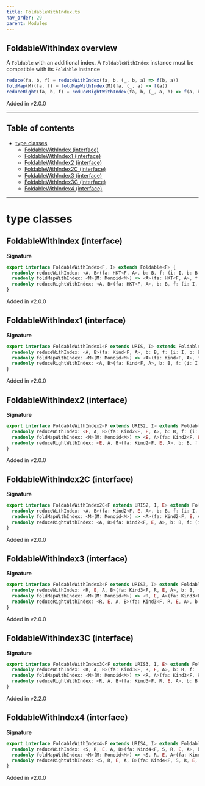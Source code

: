 ```yaml
---
title: FoldableWithIndex.ts
nav_order: 29
parent: Modules
---
```


## FoldableWithIndex overview

A `Foldable` with an additional index.
A `FoldableWithIndex` instance must be compatible with its `Foldable` instance

```ts
reduce(fa, b, f) = reduceWithIndex(fa, b, (_, b, a) => f(b, a))
foldMap(M)(fa, f) = foldMapWithIndex(M)(fa, (_, a) => f(a))
reduceRight(fa, b, f) = reduceRightWithIndex(fa, b, (_, a, b) => f(a, b))
```

Added in v2.0.0

---

<h2 class="text-delta">Table of contents</h2>

- [type classes](#type-classes)
  - [FoldableWithIndex (interface)](#foldablewithindex-interface)
  - [FoldableWithIndex1 (interface)](#foldablewithindex1-interface)
  - [FoldableWithIndex2 (interface)](#foldablewithindex2-interface)
  - [FoldableWithIndex2C (interface)](#foldablewithindex2c-interface)
  - [FoldableWithIndex3 (interface)](#foldablewithindex3-interface)
  - [FoldableWithIndex3C (interface)](#foldablewithindex3c-interface)
  - [FoldableWithIndex4 (interface)](#foldablewithindex4-interface)

---

# type classes

## FoldableWithIndex (interface)

**Signature**

```ts
export interface FoldableWithIndex<F, I> extends Foldable<F> {
  readonly reduceWithIndex: <A, B>(fa: HKT<F, A>, b: B, f: (i: I, b: B, a: A) => B) => B
  readonly foldMapWithIndex: <M>(M: Monoid<M>) => <A>(fa: HKT<F, A>, f: (i: I, a: A) => M) => M
  readonly reduceRightWithIndex: <A, B>(fa: HKT<F, A>, b: B, f: (i: I, a: A, b: B) => B) => B
}
```

Added in v2.0.0

## FoldableWithIndex1 (interface)

**Signature**

```ts
export interface FoldableWithIndex1<F extends URIS, I> extends Foldable1<F> {
  readonly reduceWithIndex: <A, B>(fa: Kind<F, A>, b: B, f: (i: I, b: B, a: A) => B) => B
  readonly foldMapWithIndex: <M>(M: Monoid<M>) => <A>(fa: Kind<F, A>, f: (i: I, a: A) => M) => M
  readonly reduceRightWithIndex: <A, B>(fa: Kind<F, A>, b: B, f: (i: I, a: A, b: B) => B) => B
}
```

Added in v2.0.0

## FoldableWithIndex2 (interface)

**Signature**

```ts
export interface FoldableWithIndex2<F extends URIS2, I> extends Foldable2<F> {
  readonly reduceWithIndex: <E, A, B>(fa: Kind2<F, E, A>, b: B, f: (i: I, b: B, a: A) => B) => B
  readonly foldMapWithIndex: <M>(M: Monoid<M>) => <E, A>(fa: Kind2<F, E, A>, f: (i: I, a: A) => M) => M
  readonly reduceRightWithIndex: <E, A, B>(fa: Kind2<F, E, A>, b: B, f: (i: I, a: A, b: B) => B) => B
}
```

Added in v2.0.0

## FoldableWithIndex2C (interface)

**Signature**

```ts
export interface FoldableWithIndex2C<F extends URIS2, I, E> extends Foldable2C<F, E> {
  readonly reduceWithIndex: <A, B>(fa: Kind2<F, E, A>, b: B, f: (i: I, b: B, a: A) => B) => B
  readonly foldMapWithIndex: <M>(M: Monoid<M>) => <A>(fa: Kind2<F, E, A>, f: (i: I, a: A) => M) => M
  readonly reduceRightWithIndex: <A, B>(fa: Kind2<F, E, A>, b: B, f: (i: I, a: A, b: B) => B) => B
}
```

Added in v2.0.0

## FoldableWithIndex3 (interface)

**Signature**

```ts
export interface FoldableWithIndex3<F extends URIS3, I> extends Foldable3<F> {
  readonly reduceWithIndex: <R, E, A, B>(fa: Kind3<F, R, E, A>, b: B, f: (i: I, b: B, a: A) => B) => B
  readonly foldMapWithIndex: <M>(M: Monoid<M>) => <R, E, A>(fa: Kind3<F, R, E, A>, f: (i: I, a: A) => M) => M
  readonly reduceRightWithIndex: <R, E, A, B>(fa: Kind3<F, R, E, A>, b: B, f: (i: I, a: A, b: B) => B) => B
}
```

Added in v2.0.0

## FoldableWithIndex3C (interface)

**Signature**

```ts
export interface FoldableWithIndex3C<F extends URIS3, I, E> extends Foldable3C<F, E> {
  readonly reduceWithIndex: <R, A, B>(fa: Kind3<F, R, E, A>, b: B, f: (i: I, b: B, a: A) => B) => B
  readonly foldMapWithIndex: <M>(M: Monoid<M>) => <R, A>(fa: Kind3<F, R, E, A>, f: (i: I, a: A) => M) => M
  readonly reduceRightWithIndex: <R, A, B>(fa: Kind3<F, R, E, A>, b: B, f: (i: I, a: A, b: B) => B) => B
}
```

Added in v2.2.0

## FoldableWithIndex4 (interface)

**Signature**

```ts
export interface FoldableWithIndex4<F extends URIS4, I> extends Foldable4<F> {
  readonly reduceWithIndex: <S, R, E, A, B>(fa: Kind4<F, S, R, E, A>, b: B, f: (i: I, b: B, a: A) => B) => B
  readonly foldMapWithIndex: <M>(M: Monoid<M>) => <S, R, E, A>(fa: Kind4<F, S, R, E, A>, f: (i: I, a: A) => M) => M
  readonly reduceRightWithIndex: <S, R, E, A, B>(fa: Kind4<F, S, R, E, A>, b: B, f: (i: I, a: A, b: B) => B) => B
}
```

Added in v2.0.0
